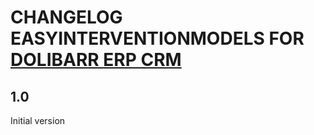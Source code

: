# CHANGELOG EASYINTERVENTIONMODELS FOR [DOLIBARR ERP CRM](https://www.dolibarr.org)

## 1.0

Initial version
